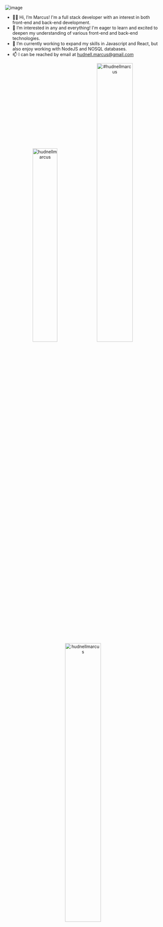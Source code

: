 ![image](https://user-images.githubusercontent.com/103913070/167768712-21dd415f-7272-415b-b24e-2c84f9ebcf18.png)

 
- 👋🏾 Hi, I’m Marcus! I'm a full stack developer with an interest in both front-end and back-end development. 
- 👀 I’m interested in any and everything! I'm eager to learn and excited to deepen my understanding of various front-end and back-end technologies.
- 🌱 I’m currently working to expand my skills in Javascript and React, but also enjoy working with NodeJS and NOSQL databases. 
- 📫 I can be reached by email at hudnell.marcus@gmail.com

<p align="center">
<img width="40%" src="https://github-readme-stats.vercel.app/api/top-langs?username=hudnellmarcus&show_icons=true&theme=dracula&title_color=ff8000&text_color=ffffff&bg_color=6a6a6a&locale=en&layout=compact&hide_border=true" alt="hudnellmarcus" /> 
<img width="48%" src="https://github-readme-stats.vercel.app/api?username=hudnellmarcus&show_icons=true&theme=dracula&title_color=ff8000&text_color=ffffff&bg_color=6a6a6a&locale=en&hide_border=true" alt="#hudnellmarcus" />
<img width="48%" src="https://github-readme-streak-stats.herokuapp.com/?user=hudnellmarcus&theme=highcontrast&hide_border=true" alt="hudnellmarcus" />
</p>

<!--START_SECTION:activity-->
<!--END_SECTION:activity-->
<!---
hudnellmarcus/hudnellmarcus is a ✨ special ✨ repository because its `README.md` (this file) appears on your GitHub profile.
You can click the Preview link to take a look at your changes.
--->
